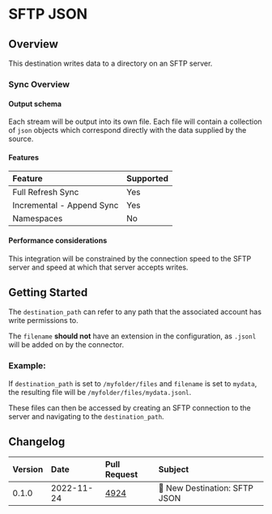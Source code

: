 # SFTP JSON

## Overview

This destination writes data to a directory on an SFTP server.

### Sync Overview

#### Output schema

Each stream will be output into its own file.
Each file will contain a collection of `json` objects which correspond directly with the data supplied by the source.

#### Features

| Feature                   | Supported |
| :------------------------ | :-------- |
| Full Refresh Sync         | Yes       |
| Incremental - Append Sync | Yes       |
| Namespaces                | No        |

#### Performance considerations

This integration will be constrained by the connection speed to the SFTP server and speed at which that server accepts writes.

## Getting Started

The `destination_path` can refer to any path that the associated account has write permissions to.

The `filename` **should not** have an extension in the configuration, as `.jsonl` will be added on by the connector.

### Example:

If `destination_path` is set to `/myfolder/files` and `filename` is set to `mydata`, the resulting file will be `/myfolder/files/mydata.jsonl`.

These files can then be accessed by creating an SFTP connection to the server and navigating to the `destination_path`.

## Changelog

| Version | Date       | Pull Request                                           | Subject                       |
| :------ | :--------- | :----------------------------------------------------- | :---------------------------- |
| 0.1.0   | 2022-11-24 | [4924](https://github.com/airbytehq/airbyte/pull/4924) | 🎉 New Destination: SFTP JSON |
